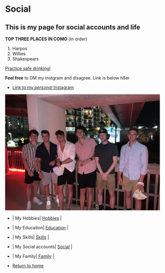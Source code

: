 # Social

## This is my page for social accounts and life

**TOP THREE PLACES IN COMO** (in order)
1. Harpos
2. Willies
3. Shakespears

[Practice safe drinking!](https://www.cdc.gov/alcohol/faqs.htm#:~:text=To%20reduce%20the%20risk%20of,days%20when%20alcohol%20is%20consumed.)

**__Feel free__** to DM my instgram and disagree. Link is below h8er

* [Link to my *personal* Instagram](https://www.instagram.com/elijah_r17/?next=%2F)

![Picture of friends](https://github.com/Elijah-Robinson/IT1000/blob/main/New%20folder/IMG_4627.jpg)

* | My Hobbies| [Hobbies](./Hobbies.md) |
* | My Education| [Education](./Education.md) |
* | My Skills| [Skills](./Skills.md) |
* | My Social accounts| [Social](./Social.md) |
* | My Family| [Family](./Family.md) |

* [Return to home](./README.md)
